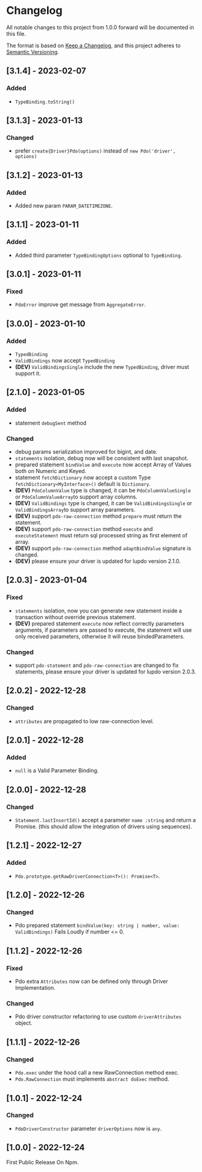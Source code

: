 # Changelog

All notable changes to this project from 1.0.0 forward will be documented in this file.

The format is based on [Keep a Changelog](https://keepachangelog.com/en/1.0.0/),
and this project adheres to [Semantic Versioning](https://semver.org/spec/v2.0.0.html).

## [3.1.4] - 2023-02-07

### Added

-   `TypeBinding.toString()`

## [3.1.3] - 2023-01-13

### Changed

-   prefer `create{Driver}Pdo(options)` instead of `new Pdo('driver', options)`

## [3.1.2] - 2023-01-13

### Added

-   Added new param `PARAM_DATETIMEZONE`.

## [3.1.1] - 2023-01-11

### Added

-   Added third parameter `TypeBindingOptions` optional to `TypeBinding`.

## [3.0.1] - 2023-01-11

### Fixed

-   `PdoError` improve get message from `AggregateError`.

## [3.0.0] - 2023-01-10

### Added

-   `TypedBinding`
-   `ValidBindings` now accept `TypedBinding`
-   **(DEV)** `ValidBindingsSingle` include the new `TypedBinding`, driver must support it.

## [2.1.0] - 2023-01-05

### Added

-   statement `debugSent` method

### Changed

-   debug params serialization improved for bigint, and date.
-   `statements` isolation, debug now will be consistent with last snapshot.
-   prepared statement `bindValue` and `execute` now accept Array of Values both on Numeric and Keyed.
-   statement `fetchDictionary` now accept a custom Type `fetchDictionary<MyInterface>()` default is `Dictionary`.
-   **(DEV)** `PdoColumnValue` type is changed, it can be `PdoColumnValueSingle` or `PdoColumnValueArray`to support array columns.
-   **(DEV)** `ValidBindings` type is changed, it can be `ValidBindingsSingle` or `ValidBindingsArray`to support array parameters.
-   **(DEV)** support `pdo-raw-connection` method `prepare` must return the statement.
-   **(DEV)** support `pdo-raw-connection` method `execute` and `executeStatement` must return sql processed string as first element of array.
-   **(DEV)** support `pdo-raw-connection` method `adaptBindValue` signature is changed.
-   **(DEV)** please ensure your driver is updated for lupdo version 2.1.0.

## [2.0.3] - 2023-01-04

### Fixed

-   `statements` isolation, now you can generate new statement inside a transaction without override previous statement.
-   **(DEV)** prepared statement `execute` now reflect correctly parameters arguments, if parameters are passed to execute, the statement will use only received parameters, otherwise it will reuse bindedParameters.

### Changed

-   support `pdo-statement` and `pdo-raw-connection` are changed to fix statements, please ensure your driver is updated for lupdo version 2.0.3.

## [2.0.2] - 2022-12-28

### Changed

-   `attributes` are propagated to low raw-connection level.

## [2.0.1] - 2022-12-28

### Added

-   `null` is a Valid Parameter Binding.

## [2.0.0] - 2022-12-28

### Changed

-   `Statement.lastInsertId()` accept a parameter `name :string` and return a Promise. (this should allow the integration of drivers using sequences).

## [1.2.1] - 2022-12-27

### Added

-   `Pdo.prototype.getRawDriverConnection<T>(): Promise<T>`.

## [1.2.0] - 2022-12-26

### Changed

-   Pdo prepared statement `bindValue(key: string | number, value: ValidBindings)` Fails Loudly if number <= 0.

## [1.1.2] - 2022-12-26

### Fixed

-   Pdo extra `Attributes` now can be defined only through Driver Implementation.

### Changed

-   Pdo driver constructor refactoring to use custom `driverAttributes` object.

## [1.1.1] - 2022-12-26

### Changed

-   `Pdo.exec` under the hood call a new RawConnection method exec.
-   `Pdo.RawConnection` must implements `abstract doExec` method.

## [1.0.1] - 2022-12-24

### Changed

-   `PdoDriverConstructor` parameter `driverOptions` now is `any`.

## [1.0.0] - 2022-12-24

First Public Release On Npm.
